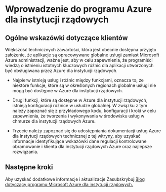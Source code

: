 <properties
    pageTitle="Azure dokumentacji Governmnet | Microsoft Azure"
    description="Umożliwia porównanie funkcji i wskazówki dotyczące tworzenia aplikacji dla instytucji rządowych Azure"
    services="Azure-Government"
    cloud="gov" 
    documentationCenter=""
    authors="ryansoc"
    manager="zakramer"
    editor=""/>

<tags
    ms.service="multiple"
    ms.devlang="na"
    ms.topic="article"
    ms.tgt_pltfrm="na"
    ms.workload="azure-government"
    ms.date="10/05/2016"
    ms.author="ryansoc"/>


#  <a name="getting-started-with-azure-government"></a>Wprowadzenie do programu Azure dla instytucji rządowych

##  <a name="general-guidance-for-customers"></a>Ogólne wskazówki dotyczące klientów

Większość technicznych zawartości, która jest obecnie dostępna przyjęto założenie, że aplikacje są opracowywane globalne usługi zamiast Microsoft Azure administracji, ważne jest, aby w celu zapewnienia, że programiści wiedzą o istnieniu istotnych kluczowych różnic dla aplikacji utworzonych być obsługiwana przez Azure dla instytucji rządowych.

- Najpierw istnieją usług i różnic między funkcjami, oznacza to, że niektóre funkcje, które są w określonych regionach globalne usługi nie mogą być dostępne w Azure dla instytucji rządowych.

- Drugi funkcji, które są dostępne w Azure dla instytucji rządowych, istnieją konfiguracji różnice w usłudze globalnej.  W związku z tym należy zapoznać się z przykładowego kodu, konfiguracji i kroki w celu zapewnienia, że tworzenia i wykonywania w środowisku usług w chmurze dla instytucji rządowych Azure.

- Trzecie należy zapoznać się do udostępniania dokumentacji usług Azure dla instytucji rządowych technicznej z tej witryny, aby uzyskać informacje identyfikujące wskazówki dane regulacji kontrolowane obramowanie i klienta dla instytucji rządowych Azure oraz najlepsze rozwiązania.

## <a name="next-steps"></a>Następne kroki

Aby uzyskać dodatkowe informacje i aktualizacje Zasubskrybuj <a href="https://blogs.msdn.microsoft.com/azuregov/">Blog dotyczący programu Microsoft Azure dla instytucji rządowych.</a>
